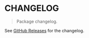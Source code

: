 # CHANGELOG

> Package changelog.

See [GitHub Releases](https://github.com/stdlib-js/assert-has-define-properties-support/releases) for the changelog.